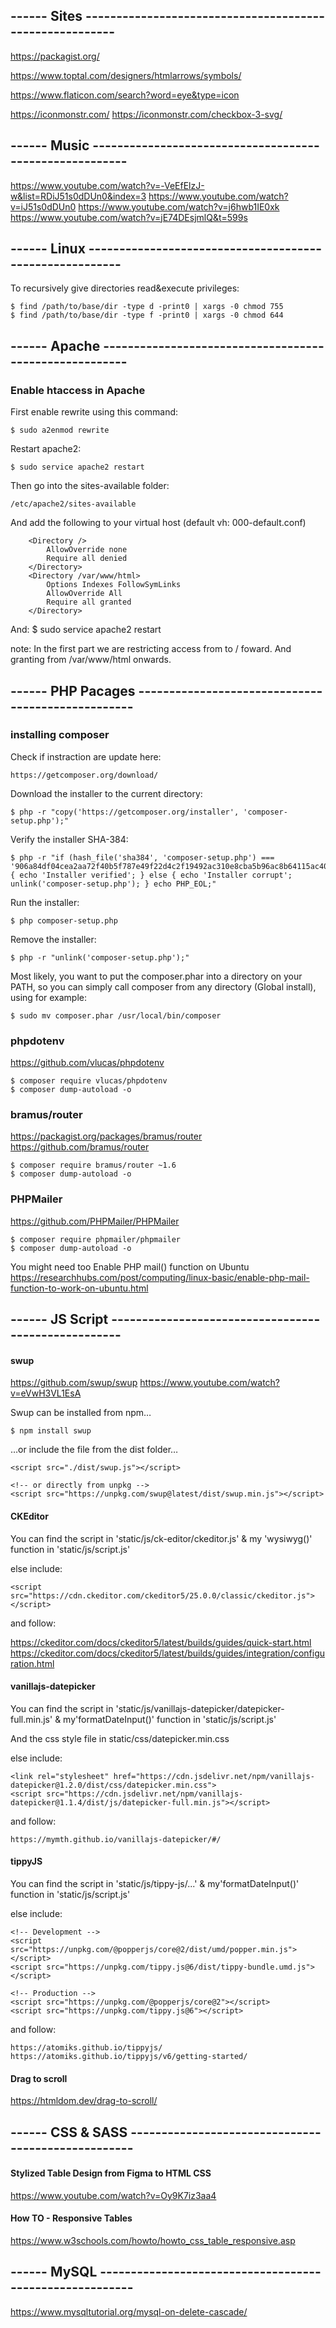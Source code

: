 ## ------ Sites --------------------------------------------------------
https://packagist.org/ 

https://www.toptal.com/designers/htmlarrows/symbols/

https://www.flaticon.com/search?word=eye&type=icon

https://iconmonstr.com/ 
https://iconmonstr.com/checkbox-3-svg/

## ------ Music --------------------------------------------------------

https://www.youtube.com/watch?v=-VeEfElzJ-w&list=RDiJ51s0dDUn0&index=3
https://www.youtube.com/watch?v=iJ51s0dDUn0
https://www.youtube.com/watch?v=j6hwb1IE0xk
https://www.youtube.com/watch?v=jE74DEsjmlQ&t=599s

## ------ Linux --------------------------------------------------------

To recursively give directories read&execute privileges:

    $ find /path/to/base/dir -type d -print0 | xargs -0 chmod 755 
    $ find /path/to/base/dir -type f -print0 | xargs -0 chmod 644

## ------ Apache -------------------------------------------------------

### Enable htaccess in Apache

First enable rewrite using this command:

    $ sudo a2enmod rewrite

Restart apache2:

    $ sudo service apache2 restart

Then go into the sites-available folder: 

    /etc/apache2/sites-available

And add the following to your virtual host (default vh: 000-default.conf)

        <Directory />
            AllowOverride none
            Require all denied
        </Directory>
        <Directory /var/www/html>
            Options Indexes FollowSymLinks
            AllowOverride All
            Require all granted
        </Directory>

And:    $ sudo service apache2 restart

note: 
In the first part we are restricting access  from to / foward.
And granting from  /var/www/html onwards.



## ------ PHP Pacages --------------------------------------------------

### installing composer

Check if instraction are update here:

    https://getcomposer.org/download/

Download the installer to the current directory:

    $ php -r "copy('https://getcomposer.org/installer', 'composer-setup.php');"

Verify the installer SHA-384:

    $ php -r "if (hash_file('sha384', 'composer-setup.php') === '906a84df04cea2aa72f40b5f787e49f22d4c2f19492ac310e8cba5b96ac8b64115ac402c8cd292b8a03482574915d1a8') { echo 'Installer verified'; } else { echo 'Installer corrupt'; unlink('composer-setup.php'); } echo PHP_EOL;"

Run the installer:

    $ php composer-setup.php

Remove the installer:

    $ php -r "unlink('composer-setup.php');"

Most likely, you want to put the composer.phar into a directory on your PATH, so you can simply call composer from any directory (Global install), using for example:

    $ sudo mv composer.phar /usr/local/bin/composer


### phpdotenv
https://github.com/vlucas/phpdotenv

    $ composer require vlucas/phpdotenv
    $ composer dump-autoload -o

### bramus/router
https://packagist.org/packages/bramus/router
https://github.com/bramus/router

    $ composer require bramus/router ~1.6
    $ composer dump-autoload -o

### PHPMailer
https://github.com/PHPMailer/PHPMailer

    $ composer require phpmailer/phpmailer
    $ composer dump-autoload -o

You might need too Enable PHP mail() function on Ubuntu
    https://researchhubs.com/post/computing/linux-basic/enable-php-mail-function-to-work-on-ubuntu.html



## ------ JS Script ----------------------------------------------------



#### swup

https://github.com/swup/swup
https://www.youtube.com/watch?v=eVwH3VL1EsA


Swup can be installed from npm…

    $ npm install swup

…or include the file from the dist folder… 

    <script src="./dist/swup.js"></script>
 
    <!-- or directly from unpkg -->
    <script src="https://unpkg.com/swup@latest/dist/swup.min.js"></script>  


#### CKEditor

You can find the script in 'static/js/ck-editor/ckeditor.js' 
& my 'wysiwyg()' function in 'static/js/script.js' 

else include:

    <script src="https://cdn.ckeditor.com/ckeditor5/25.0.0/classic/ckeditor.js"></script>

and follow:

https://ckeditor.com/docs/ckeditor5/latest/builds/guides/quick-start.html
https://ckeditor.com/docs/ckeditor5/latest/builds/guides/integration/configuration.html



#### vanillajs-datepicker


You can find the script in 'static/js/vanillajs-datepicker/datepicker-full.min.js' 
& my'formatDateInput()' function in 'static/js/script.js' 

And the css style file in  static/css/datepicker.min.css

else include:

    <link rel="stylesheet" href="https://cdn.jsdelivr.net/npm/vanillajs-datepicker@1.2.0/dist/css/datepicker.min.css">
    <script src="https://cdn.jsdelivr.net/npm/vanillajs-datepicker@1.1.4/dist/js/datepicker-full.min.js"></script>

and  follow:

    https://mymth.github.io/vanillajs-datepicker/#/




#### tippyJS


You can find the script in 'static/js/tippy-js/...' 
& my'formatDateInput()' function in 'static/js/script.js' 

else include:

    <!-- Development -->
    <script src="https://unpkg.com/@popperjs/core@2/dist/umd/popper.min.js"></script>
    <script src="https://unpkg.com/tippy.js@6/dist/tippy-bundle.umd.js"></script>

    <!-- Production -->
    <script src="https://unpkg.com/@popperjs/core@2"></script>
    <script src="https://unpkg.com/tippy.js@6"></script>

and  follow:

    https://atomiks.github.io/tippyjs/
    https://atomiks.github.io/tippyjs/v6/getting-started/




#### Drag to scroll
https://htmldom.dev/drag-to-scroll/




## ------ CSS & SASS ---------------------------------------------------



#### Stylized Table Design from Figma to HTML CSS
https://www.youtube.com/watch?v=Oy9K7iz3aa4



#### How TO - Responsive Tables
https://www.w3schools.com/howto/howto_css_table_responsive.asp



## ------ MySQL --------------------------------------------------------

https://www.mysqltutorial.org/mysql-on-delete-cascade/